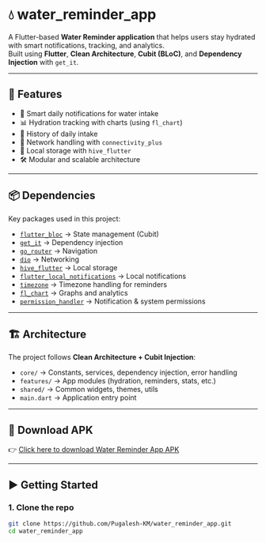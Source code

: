 # 💧 water_reminder_app

A Flutter-based **Water Reminder application** that helps users stay hydrated with smart notifications, tracking, and analytics.  
Built using **Flutter**, **Clean Architecture**, **Cubit (BLoC)**, and **Dependency Injection** with `get_it`.

---

## 🚀 Features

- 🔔 Smart daily notifications for water intake
- 📊 Hydration tracking with charts (using `fl_chart`)
- 🧾 History of daily intake
- 📡 Network handling with `connectivity_plus`
- 💾 Local storage with `hive_flutter`
- 🛠️ Modular and scalable architecture

---

## 📦 Dependencies

Key packages used in this project:

- [`flutter_bloc`](https://pub.dev/packages/flutter_bloc) → State management (Cubit)
- [`get_it`](https://pub.dev/packages/get_it) → Dependency injection
- [`go_router`](https://pub.dev/packages/go_router) → Navigation
- [`dio`](https://pub.dev/packages/dio) → Networking
- [`hive_flutter`](https://pub.dev/packages/hive_flutter) → Local storage
- [`flutter_local_notifications`](https://pub.dev/packages/flutter_local_notifications) → Local notifications
- [`timezone`](https://pub.dev/packages/timezone) → Timezone handling for reminders
- [`fl_chart`](https://pub.dev/packages/fl_chart) → Graphs and analytics
- [`permission_handler`](https://pub.dev/packages/permission_handler) → Notification & system permissions

---

## 🏗️ Architecture

The project follows **Clean Architecture + Cubit Injection**:

- `core/` → Constants, services, dependency injection, error handling
- `features/` → App modules (hydration, reminders, stats, etc.)
- `shared/` → Common widgets, themes, utils
- `main.dart` → Application entry point

---

## 📱 Download APK

👉 [Click here to download Water Reminder App APK](https://github.com/Pugalesh-KM/water_reminder_app/blob/main/assets/apk/water_reminder_app.apk)

---

## ▶️ Getting Started

### 1. Clone the repo
```bash
git clone https://github.com/Pugalesh-KM/water_reminder_app.git
cd water_reminder_app
